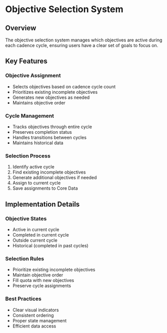 # Objective Selection System

## Overview
The objective selection system manages which objectives are active during each cadence cycle, ensuring users have a clear set of goals to focus on.

## Key Features

### Objective Assignment
- Selects objectives based on cadence cycle count
- Prioritizes existing incomplete objectives
- Generates new objectives as needed
- Maintains objective order

### Cycle Management
- Tracks objectives through entire cycle
- Preserves completion status
- Handles transitions between cycles
- Maintains historical data

### Selection Process
1. Identify active cycle
2. Find existing incomplete objectives
3. Generate additional objectives if needed
4. Assign to current cycle
5. Save assignments to Core Data

## Implementation Details

### Objective States
- Active in current cycle
- Completed in current cycle
- Outside current cycle
- Historical (completed in past cycles)

### Selection Rules
- Prioritize existing incomplete objectives
- Maintain objective order
- Fill quota with new objectives
- Preserve cycle assignments

### Best Practices
- Clear visual indicators
- Consistent ordering
- Proper state management
- Efficient data access 